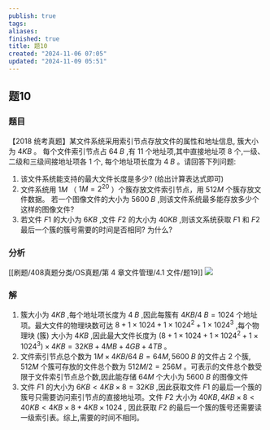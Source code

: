 ```yaml
---
publish: true
tags: 
aliases: 
finished: true
title: 题10
created: "2024-11-06 07:05"
updated: "2024-11-09 05:51"
---
```

## 题10
### 题目
【2018 统考真题】某文件系统采用索引节点存放文件的属性和地址信息, 簇大小为 $4{KB}$ 。 每个文件索引节点占 ${64}\;B$ ,有 11 个地址项,其中直接地址项 8 个,一级、二级和三级间接地址项各 1 个, 每个地址项长度为 $4\;B$ 。请回答下列问题:
1. 该文件系统能支持的最大文件长度是多少? (给出计算表达式即可)
2. 文件系统用 $1M$ （ $1M = {2}^{20}$ ）个簇存放文件索引节点，用 ${512}M$ 个簇存放文件数据。 若一个图像文件的大小为 ${5600}\;B$ ,则该文件系统最多能存放多少个这样的图像文件?
3. 若文件 $F1$ 的大小为 $6{KB}$ ,文件 $F2$ 的大小为 ${40}{KB}$ ,则该文系统获取 $F1$ 和 $F2$ 最后一个簇的簇号需要的时间是否相同? 为什么?
### 分析
[[刷题/408真题分类/OS真题/第 4 章文件管理/4.1 文件/题19]]
![](https://img.hwenyi.live/202411091147259.webp)
### 解
1. 簇大小为 $4{KB}$ ,每个地址项长度为 $4\;B$ ,因此每簇有 $4{KB}/4\;B = {1024}$ 个地址项。最大文件的物理块数可达 $8 + 1 \times {1024} + 1 \times {1024}^{2} + 1 \times {1024}^{3}$ ,每个物理块 (簇) 大小为 $4{KB}$ ,因此最大文件长度为 $\left( {8 + 1 \times {1024} + 1 \times {1024}^{2} + 1 \times {1024}^{3}}\right) \times 4{KB} = {32}{KB} + 4{MB} + 4{GB} + 4{TB}$ 。
2. 文件索引节点总个数为 $1M \times 4{KB}/{64}\;B = {64}M,{5600}\;B$ 的文件占 2 个簇, ${512}M$ 个簇可存放的文件总个数为 ${512}M/2 = {256}M$ 。可表示的文件总个数受限于文件索引节点总个数,因此能存储 ${64}M$ 个大小为 ${5600}\;B$ 的图像文件
3. 文件 $F1$ 的大小为 $6{KB} < 4{KB} \times 8 = {32}{KB}$ ,因此获取文件 $F1$ 的最后一个簇的簇号只需要访问索引节点的直接地址项。文件 $F2$ 大小为 ${40}{KB},4{KB} \times 8 < {40}{KB} < 4{KB} \times 8 + 4{KB} \times {1024}$ , 因此获取 $F2$ 的最后一个簇的簇号还需要读一级索引表。综上,需要的时间不相同。